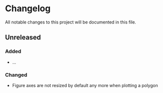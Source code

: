 # Changelog

All notable changes to this project will be documented in this file.

## Unreleased

### Added

- ...

### Changed

- Figure axes are not resized by default any more when plotting a polygon
